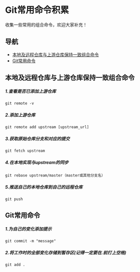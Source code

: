 # Git常用命令积累

收集一些常用的组合命令，欢迎大家补充！

## 导航

- [本地及远程仓库与上游仓库保持一致组合命令](#本地及远程仓库与上游仓库保持一致组合命令)
- [Git常用命令](#Git常用命令)

## 本地及远程仓库与上游仓库保持一致组合命令

##### 1.查看是否已添加上游仓库

~~~
git remote -v
~~~

##### 2.添加上游仓库

~~~
git remote add upstream [upstream_url]
~~~

##### 3.获取原始仓库分支和对应的提交

~~~
git fetch upstream
~~~

##### 4.在本地实现与upstream的同步

~~~
git rebase upstream/master（master或其他分支名）
~~~

##### 5.推送自己的本地仓库到自己的远程仓库

~~~
git push
~~~

## Git常用命令

##### 1.为自己的变化添加提示

~~~
git commit -m "message"
~~~

##### 2.将工作时的全部变化存储到暂存区(记得一定要在.前打上空格)

~~~
git add .
~~~


